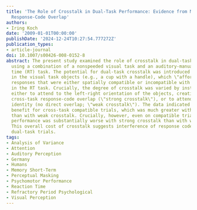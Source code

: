 ```yaml
---
title: 'The Role of Crosstalk in Dual-Task Performance: Evidence from Manipulating
  Response-Code Overlap'
authors:
- Iring Koch
date: '2009-01-01T00:00:00'
publishDate: '2024-12-24T10:27:54.777272Z'
publication_types:
- article-journal
doi: 10.1007/s00426-008-0152-8
abstract: The present study examined the role of crosstalk in dual-task interference
  using a combination of a nonspeeded visual task and an auditory-manual reaction
  time (RT) task. The potential for dual-task crosstalk was introduced by presenting
  in the visual task objects (e.g., a cup with a handle), which \"afford\" associated
  responses that were either spatially compatible or incompatible with the response
  in the RT task. Crucially, the degree of crosstalk was varied by instructing participants
  either to attend to the left-right orientation of the objects, creating explicit
  cross-task response-code overlap (\"strong crosstalk\"), or to attend to object
  identity (no direct overlap; \"weak crosstalk\"). The data indicated a relative
  benefit for cross-task compatible trials, which was much greater with strong crosstalk
  than with weak crosstalk. Crucially, however, even on compatible trials dual-task
  performance was substantially worse with strong crosstalk than with weak crosstalk.
  This overall cost of crosstalk suggests interference of response codes even on compatible
  dual-task trials.
tags:
- Analysis of Variance
- Attention
- Auditory Perception
- Germany
- Humans
- Memory Short-Term
- Perceptual Masking
- Psychomotor Performance
- Reaction Time
- Refractory Period Psychological
- Visual Perception
---
```

